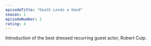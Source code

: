 ```yaml
---
episodeTitle: "Death Lends a Hand"
season: 1
episodeNumber: 2
rating: 4
---
```

Introduction of the best dressed recurring guest actor, Robert Culp. 